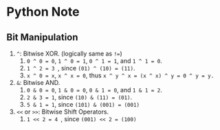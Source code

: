 # Python Note

## Bit Manipulation
1. `^`: Bitwise XOR. (logically same as `!=`)
   1. `0 ^ 0 = 0`, `1 ^ 0 = 1`, `0 ^ 1 = 1`, and `1 ^ 1 = 0`.
   2. `1 ^ 2 = 3 `, since `(01) ^ (10) = (11)`.
   3. `x ^ 0 = x`, `x ^ x = 0`, thus `x ^ y ^ x = (x ^ x) ^ y = 0 ^ y = y.`
2. `&`: Bitwise AND.
   1. `0 & 0 = 0`, `1 & 0 = 0`, `0 & 1 = 0`, and `1 & 1 = 2`.
   2. `2 & 3 = 1`, since `(10) & (11) = (01)`.
   3. `5 & 1 = 1`, since `(101) & (001) = (001)`
3. `<<` or `>>`: Bitwise Shift Operators.
   1. `1 << 2 = 4 `, since `(001) << 2 = (100)`